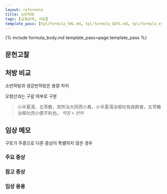 ```yaml
---
layout: reference
title: 소반하탕
tags: [금궤요략, 처방]
template_pass: [tpl/formula_SHL.md, tpl/formula_GGYL.md, tpl/formula_etc.md]
---
```


{% include formula_body.md template_pass=page.template_pass %}

## 문헌고찰


## 처방 비교

소반하탕과 생강반하탕은 용량 차이

오령산과는 구갈 여부로 구분

> 小半夏湯、五苓散，其所治大同而小異，小半夏湯治嘔吐有痰飮者，五苓散治嘔吐而小便不利也。 _약징 > 반하_

## 임상 메모

구토가 주증으로 다른 증상이 특별하지 않은 경우

### 주요 증상

### 참고 증상

### 임상 응용
